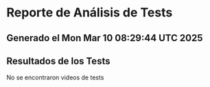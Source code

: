 # Reporte de Análisis de Tests
## Generado el Mon Mar 10 08:29:44 UTC 2025
## Resultados de los Tests
No se encontraron videos de tests
